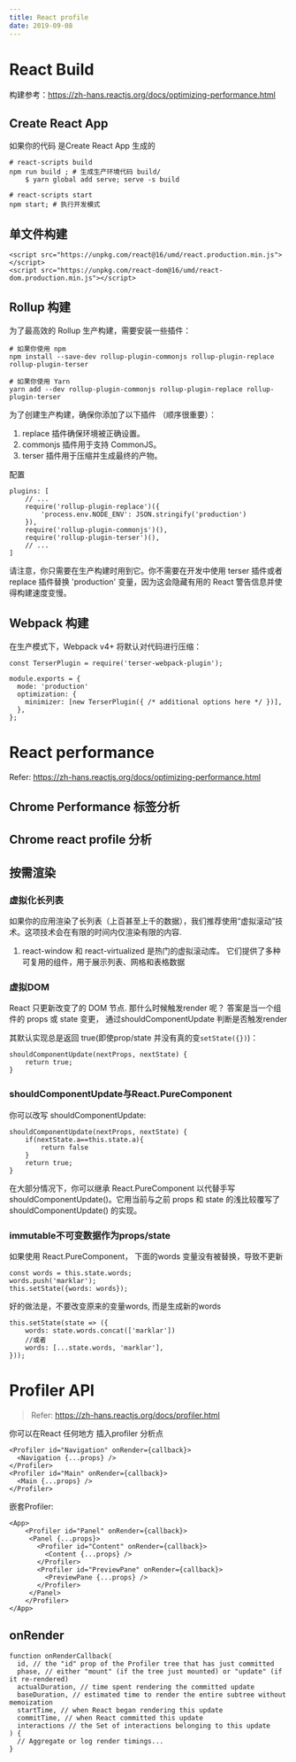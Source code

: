 ```yaml
---
title: React profile
date: 2019-09-08
---
```

# React Build
构建参考：https://zh-hans.reactjs.org/docs/optimizing-performance.html

## Create React App
如果你的代码 是Create React App 生成的

    # react-scripts build
    npm run build ; # 生成生产环境代码 build/ 
        $ yarn global add serve; serve -s build

    # react-scripts start
    npm start; # 执行开发模式

## 单文件构建
    <script src="https://unpkg.com/react@16/umd/react.production.min.js"></script>
    <script src="https://unpkg.com/react-dom@16/umd/react-dom.production.min.js"></script>

## Rollup 构建
为了最高效的 Rollup 生产构建，需要安装一些插件：

    # 如果你使用 npm
    npm install --save-dev rollup-plugin-commonjs rollup-plugin-replace rollup-plugin-terser

    # 如果你使用 Yarn
    yarn add --dev rollup-plugin-commonjs rollup-plugin-replace rollup-plugin-terser

为了创建生产构建，确保你添加了以下插件 （顺序很重要）：
1. replace 插件确保环境被正确设置。
1. commonjs 插件用于支持 CommonJS。
1. terser 插件用于压缩并生成最终的产物。

配置

    plugins: [
        // ...
        require('rollup-plugin-replace')({
            'process.env.NODE_ENV': JSON.stringify('production')
        }),
        require('rollup-plugin-commonjs')(),
        require('rollup-plugin-terser')(),
        // ...
    ]

请注意，你只需要在生产构建时用到它。你不需要在开发中使用 terser 插件或者 replace 插件替换 'production' 变量，因为这会隐藏有用的 React 警告信息并使得构建速度变慢。

## Webpack 构建
在生产模式下，Webpack v4+ 将默认对代码进行压缩：

    const TerserPlugin = require('terser-webpack-plugin');

    module.exports = {
      mode: 'production'
      optimization: {
        minimizer: [new TerserPlugin({ /* additional options here */ })],
      },
    };


# React performance
Refer: https://zh-hans.reactjs.org/docs/optimizing-performance.html

## Chrome Performance 标签分析
## Chrome react profile 分析
## 按需渲染
### 虚拟化长列表
如果你的应用渲染了长列表（上百甚至上千的数据），我们推荐使用“虚拟滚动”技术。这项技术会在有限的时间内仅渲染有限的内容.

1. react-window 和 react-virtualized 是热门的虚拟滚动库。 它们提供了多种可复用的组件，用于展示列表、网格和表格数据

### 虚拟DOM
React 只更新改变了的 DOM 节点. 那什么时候触发render 呢？
答案是当一个组件的 props 或 state 变更， 通过shouldComponentUpdate 判断是否触发render

其默认实现总是返回 true(即使prop/state 并没有真的变`setState({})`)：

    shouldComponentUpdate(nextProps, nextState) {
        return true;
    }

### shouldComponentUpdate与React.PureComponent
你可以改写 shouldComponentUpdate:

    shouldComponentUpdate(nextProps, nextState) {
        if(nextState.a==this.state.a){
            return false
        }
        return true;
    }

在大部分情况下，你可以继承 React.PureComponent 以代替手写 shouldComponentUpdate()。它用当前与之前 props 和 state 的浅比较覆写了 shouldComponentUpdate() 的实现。

### immutable不可变数据作为props/state
如果使用 React.PureComponent， 下面的words 变量没有被替换，导致不更新

    const words = this.state.words;
    words.push('marklar');
    this.setState({words: words});

好的做法是，不要改变原来的变量words, 而是生成新的words

    this.setState(state => ({
        words: state.words.concat(['marklar'])
        //或者 
        words: [...state.words, 'marklar'],
    }));

# Profiler API
> Refer: https://zh-hans.reactjs.org/docs/profiler.html

你可以在React 任何地方 插入profiler 分析点

    <Profiler id="Navigation" onRender={callback}>
      <Navigation {...props} />
    </Profiler>
    <Profiler id="Main" onRender={callback}>
      <Main {...props} />
    </Profiler>

嵌套Profiler:

    <App>
        <Profiler id="Panel" onRender={callback}>
         <Panel {...props}>
           <Profiler id="Content" onRender={callback}>
             <Content {...props} />
           </Profiler>
           <Profiler id="PreviewPane" onRender={callback}>
             <PreviewPane {...props} />
           </Profiler>
         </Panel>
        </Profiler>
    </App>

## onRender
    function onRenderCallback(
      id, // the "id" prop of the Profiler tree that has just committed
      phase, // either "mount" (if the tree just mounted) or "update" (if it re-rendered)
      actualDuration, // time spent rendering the committed update
      baseDuration, // estimated time to render the entire subtree without memoization
      startTime, // when React began rendering this update
      commitTime, // when React committed this update
      interactions // the Set of interactions belonging to this update
    ) {
      // Aggregate or log render timings...
    }